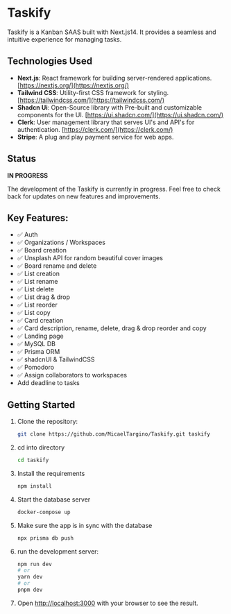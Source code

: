 # Taskify

Taskify is a Kanban SAAS built with Next.js14. It provides a seamless and intuitive experience for managing tasks.

## Technologies Used

- **Next.js**: React framework for building server-rendered applications. [https://nextjs.org/](https://nextjs.org/)
- **Tailwind CSS**: Utility-first CSS framework for styling. [https://tailwindcss.com/](https://tailwindcss.com/)
- **Shadcn Ui**: Open-Source library with Pre-built and customizable components for the UI. [https://ui.shadcn.com/](https://ui.shadcn.com/)
- **Clerk**: User management library that serves UI's and API's for authentication.  [https://clerk.com/](https://clerk.com/)
- **Stripe**: A plug and play payment service for web apps.

  
## Status
**IN PROGRESS**

The development of the Taskify is currently in progress. Feel free to check back for updates on new features and improvements.

## Key Features:
- ✅ Auth 
- ✅ Organizations / Workspaces
- ✅ Board creation
- ✅ Unsplash API for random beautiful cover images
- ✅ Board rename and delete
- ✅ List creation
- ✅ List rename
- ✅ List delete
- ✅ List drag & drop
- ✅ List reorder
- ✅ List copy
- ✅ Card creation
- ✅ Card description, rename, delete, drag & drop reorder and copy
- ✅ Landing page
- ✅ MySQL DB
- ✅ Prisma ORM
- ✅ shadcnUI & TailwindCSS
- ✅ Pomodoro
- ✅ Assign collaborators to workspaces
- Add deadline to tasks

## Getting Started

1. Clone the repository:

   ```bash
   git clone https://github.com/MicaelTargino/Taskify.git taskify

2. cd into directory 

   ```bash
   cd taskify

4. Install the requirements 

   ```bash
   npm install 

5. Start the database server
   ```bash
   docker-compose up
   ```

6. Make sure the app is in sync with the database
   ```bash
   npx prisma db push
   ```

7. run the development server:

     ```bash
     npm run dev
     # or
     yarn dev
     # or
     pnpm dev
     ```

8. Open [http://localhost:3000](http://localhost:3000) with your browser to see the result.
